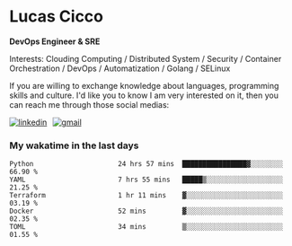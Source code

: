 # Lucas Cicco

**DevOps Engineer & SRE**

Interests: Clouding Computing / Distributed System / Security / Container Orchestration / DevOps / Automatization / Golang / SELinux

If you are willing to exchange knowledge about languages, programming skills and culture. I'd like you to know I am very interested on it, then you can reach me through those social medias:

<div style="display: flex; align-items: center; gap: 10px;">
  <a href="https://www.linkedin.com/in/lucas-vitor-de-cicco" target="_blank">
    <img
      src="https://img.shields.io/badge/-LinkedIn-%230077B5?style=for-the-badge&logo=linkedin&logoColor=white"
      alt="linkedin"
      target="_blank" 
    />
  </a>
  <a href="mailto:lucasvitorx1@gmail.com">
      <img
        src="https://img.shields.io/badge/-Gmail-%23333?style=for-the-badge&logo=gmail&logoColor=white"
        alt="gmail"
        target="_blank"
      />
  </a>
</div>

### My wakatime in the last days

<!--START_SECTION:waka-->

```text
Python                     24 hrs 57 mins  ████████████████▓░░░░░░░░   66.90 %
YAML                       7 hrs 55 mins   █████▒░░░░░░░░░░░░░░░░░░░   21.25 %
Terraform                  1 hr 11 mins    ▓░░░░░░░░░░░░░░░░░░░░░░░░   03.19 %
Docker                     52 mins         ▓░░░░░░░░░░░░░░░░░░░░░░░░   02.35 %
TOML                       34 mins         ▒░░░░░░░░░░░░░░░░░░░░░░░░   01.55 %
```

<!--END_SECTION:waka-->
